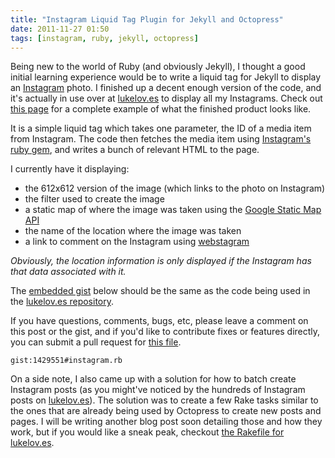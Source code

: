 ```yaml
---
title: "Instagram Liquid Tag Plugin for Jekyll and Octopress"
date: 2011-11-27 01:50
tags: [instagram, ruby, jekyll, octopress]
---
```


Being new to the world of Ruby (and obviously Jekyll), I thought a good initial learning experience
would be to write a liquid tag for Jekyll to display an [Instagram](http://instagram.com) photo. I finished up a decent enough
version of the code, and it's actually in use over at [lukelov.es](http://lukelov.es) to display all my Instagrams. Check out [this page](http://lukelov.es/blog/2011/11/18/wait-for-me/)
for a complete example of what the finished product looks like.

It is a simple liquid tag which takes one parameter, the ID of a media item from Instagram. The code
then fetches the media item using [Instagram's ruby gem](https://github.com/Instagram/instagram-ruby-gem),
and writes a bunch of relevant HTML to the page.

<!-- more -->

I currently have it displaying:

- the 612x612 version of the image (which links to the photo on Instagram)
- the filter used to create the image
- a static map of where the image was taken using the [Google Static Map API](http://code.google.com/apis/maps/documentation/staticmaps/)
- the name of the location where the image was taken
- a link to comment on the Instagram using [webstagram](http://web.stagram.com)

_Obviously, the location information is only displayed if the Instagram has that data associated with it._

The [embedded gist](https://gist.github.com/1397276) below should be the same as the code being used in the
[lukelov.es repository](https://github.com/lukekarrys/lukelov.es/blob/master/plugins/instagram.rb).

If you have questions, comments, bugs, etc, please leave a comment on this post or the gist, and if you'd like to contribute fixes or features directly, you can submit a pull request for [this file](https://github.com/lukekarrys/lukelov.es/blob/master/plugins/instagram.rb).

`gist:1429551#instagram.rb`

On a side note, I also came up with a solution for how to batch create Instagram posts (as you might've noticed
by the hundreds of Instagram posts on [lukelov.es](http://lukelov.es/blog/archives/)). The solution was to create
a few Rake tasks similar to the ones that are already being used by Octopress to create new posts and pages. I will be writing another blog post
soon detailing those and how they work, but if you would like a sneak peak, checkout
[the Rakefile for lukelov.es](https://github.com/lukekarrys/lukelov.es/blob/master/Rakefile#L360).
